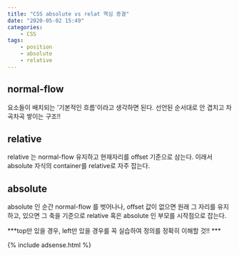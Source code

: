 ```yaml
---
title: "CSS absolute vs relat 핵심 종결"
date: "2020-05-02 15:49"
categories:
    - CSS
tags:
    - position
    - absolute
    - relative
---
```


## normal-flow
요소들이 배치되는 '기본적인 흐름'이라고 생각하면 된다. 선언된 순서대로 안 겹치고 차곡차곡 쌓이는 구조!!

## relative
relative 는 normal-flow 유지하고 현재자리를 offset 기준으로 삼는다. 이래서 absolute 자식의 container를 relative로 자주 잡는다.
<script async src="//jsfiddle.net/EunseopLim/n38q4esa/1/embed/html,css,result/"></script>

## absolute
absolute 인 순간 normal-flow 를 벗어나나, offset 값이 없으면 원래 그 자리를 유지하고, 있으면 그 축을 기준으로 relative 혹은 absolute 인 부모를 시작점으로 잡는다.
<script async src="//jsfiddle.net/EunseopLim/hos812te/5/embed/html,css,result/"></script>
***top만 있을 경우, left만 있을 경우를 꼭 실습하여 정의를 정확히 이해할 것!! ***

{% include adsense.html %}
